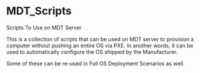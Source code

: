 # MDT_Scripts
Scripts To Use on MDT Server


This is a collection of scripts that can be used on MDT server to provision a computer without pushing an entire OS via PXE. In another words, it can be used to automatically configure the OS shipped by the Manufacturer. 

Some of these can be re-used in Full OS Deployment Scenarios as well. 
